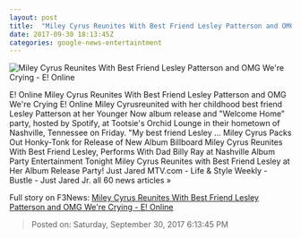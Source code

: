 ```yaml
---
layout: post
title:  "Miley Cyrus Reunites With Best Friend Lesley Patterson and OMG We're Crying - E! Online"
date: 2017-09-30 18:13:45Z
categories: google-news-entertaintment
---
```


![Miley Cyrus Reunites With Best Friend Lesley Patterson and OMG We're Crying - E! Online](http://akns-images.eonline.com/eol_images/Entire_Site/2017830/rs_600x600-170930103421-600-miley-cyrus-lesley-patterson-093017.jpg?downsize=450:*&crop=450:350;left,top)

E! Online Miley Cyrus Reunites With Best Friend Lesley Patterson and OMG We're Crying E! Online Miley Cyrusreunited with her childhood best friend Lesley Patterson at her Younger Now album release and "Welcome Home" party, hosted by Spotify, at Tootsie's Orchid Lounge in their hometown of Nashville, Tennessee on Friday. "My best friend Lesley ... Miley Cyrus Packs Out Honky-Tonk for Release of New Album Billboard Miley Cyrus Reunites With Best Friend Lesley, Performs With Dad Billy Ray at Nashville Album Party Entertainment Tonight Miley Cyrus Reunites with Best Friend Lesley at Her Album Release Party! Just Jared MTV.com - Life & Style Weekly - Bustle - Just Jared Jr. all 60 news articles »


Full story on F3News: [Miley Cyrus Reunites With Best Friend Lesley Patterson and OMG We're Crying - E! Online](http://www.f3nws.com/n/cqktFJ)

> Posted on: Saturday, September 30, 2017 6:13:45 PM
